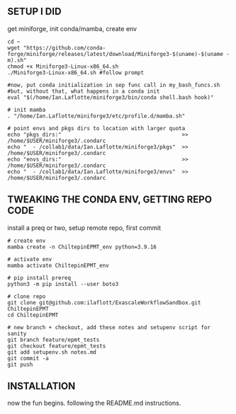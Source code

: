 ## SETUP I DID

get miniforge, init conda/mamba, create env
```
cd ~
wget "https://github.com/conda-forge/miniforge/releases/latest/download/Miniforge3-$(uname)-$(uname -m).sh"
chmod +x Miniforge3-Linux-x86_64.sh
./Miniforge3-Linux-x86_64.sh #follow prompt

#now, put conda initialization in sep func call in my_bash_funcs.sh
#but, without that, what happens in a conda init
eval "$(/home/Ian.Laflotte/miniforge3/bin/conda shell.bash hook)"

# init mamba
. "/home/Ian.Laflotte/miniforge3/etc/profile.d/mamba.sh"

# point envs and pkgs dirs to location with larger quota
echo "pkgs_dirs:"                                      >> /home/$USER/miniforge3/.condarc
echo "  - /collab1/data/Ian.Laflotte/miniforge3/pkgs"  >> /home/$USER/miniforge3/.condarc
echo "envs_dirs:"									   >> /home/$USER/miniforge3/.condarc
echo "  - /collab1/data/Ian.Laflotte/miniforge3/envs"  >> /home/$USER/miniforge3/.condarc

```




## TWEAKING THE CONDA ENV, GETTING REPO CODE

install a preq or two, setup remote repo, first commit
```
# create env
mamba create -n ChiltepinEPMT_env python=3.9.16

# activate env
mamba activate ChiltepinEPMT_env

# pip install prereq
python3 -m pip install --user boto3

# clone repo
git clone git@github.com:ilaflott/ExascaleWorkflowSandbox.git ChiltepinEPMT
cd ChiltepinEPMT

# new branch + checkout, add these notes and setupenv script for sanity
git branch feature/epmt_tests
git checkout feature/epmt_tests
git add setupenv.sh notes.md
git commit -a
git push
```


## INSTALLATION

now the fun begins. following the README.md instructions.
```
	
```
